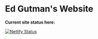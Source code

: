# Ed Gutman's Website

**Current site status here:**

[![Netlify Status](https://api.netlify.com/api/v1/badges/149e0391-5c35-4ef9-9b1f-c8c79f94b240/deploy-status)](https://app.netlify.com/sites/edgutman/deploys)